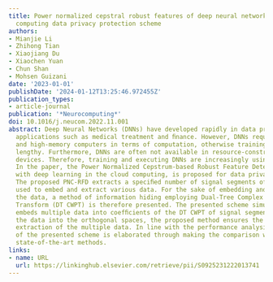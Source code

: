 ```yaml
---
title: Power normalized cepstral robust features of deep neural networks in a cloud
  computing data privacy protection scheme
authors:
- Mianjie Li
- Zhihong Tian
- Xiaojiang Du
- Xiaochen Yuan
- Chun Shan
- Mohsen Guizani
date: '2023-01-01'
publishDate: '2024-01-12T13:25:46.972455Z'
publication_types:
- article-journal
publication: '*Neurocomputing*'
doi: 10.1016/j.neucom.2022.11.001
abstract: Deep Neural Networks (DNNs) have developed rapidly in data privacy protection
  applications such as medical treatment and ﬁnance. However, DNNs require high-speed
  and high-memory computers in terms of computation, otherwise training can be very
  lengthy. Furthermore, DNNs are often not available in resource-constrained mobile
  devices. Therefore, training and executing DNNs are increasingly using cloud computing.
  In the paper, the Power Normalized Cepstrum-based Robust Feature Detector (PNCRFD),
  with deep learning in the cloud computing, is proposed for data privacy protection.
  The proposed PNC-RFD extracts a speciﬁed number of signal segments of high robustness
  used to embed and extract various data. For the sake of embedding and extracting
  the data, a method of information hiding employing Dual-Tree Complex Wavelet Packet
  Transform (DT CWPT) is therefore presented. The presented scheme simultaneously
  embeds multiple data into coefﬁcients of the DT CWPT of signal segments. By embedding
  the data into the orthogonal spaces, the proposed method ensures the independent
  extraction of the multiple data. In line with the performance analysis, the superiority
  of the presented scheme is elaborated through making the comparison with the current
  state-of-the-art methods.
links:
- name: URL
  url: https://linkinghub.elsevier.com/retrieve/pii/S0925231222013741
---
```

